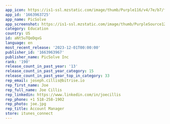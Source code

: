 ```yaml
---
app_icon: https://is1-ssl.mzstatic.com/image/thumb/Purple116/v4/7e/b7/fa/7eb7fa01-edd2-f27f-d184-5640ffe4d9a9/AppIcon-0-0-1x_U007epad-0-sRGB-85-220.png/1024x1024bb.png
app_id: '1663963725'
app_name: PicSolve
app_screenshot: https://is1-ssl.mzstatic.com/image/thumb/PurpleSource123/v4/5a/68/90/5a689092-0645-0e4f-90be-d0a5959e6936/88b74575-6c5d-488d-afa1-ac41aea755f1_iPhone_6_5_1.jpg/1284x2778bb.png
category: Education
country: US
id: aNt5uTQeDqxG
language: en
most_recent_release: '2023-12-01T00:00:00'
publisher_id: '1663963967'
publisher_name: PicSolve Inc
rank: '190'
release_count_in_past_year: '13'
release_count_in_past_year_category: 15
release_count_in_past_year_top_in_category: 33
rep_email: joseph.cillis@bitrise.io
rep_first_name: Joe
rep_full_name: Joe Cillis
rep_linkedin: https://www.linkedin.com/in/joecillis
rep_phone: +1 518-258-1902
rep_photo: joe.jpg
rep_title: Account Manager
store: itunes_connect
---
```

